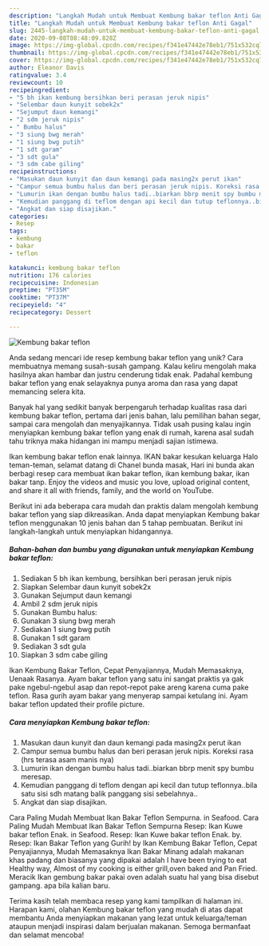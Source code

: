 ```yaml
---
description: "Langkah Mudah untuk Membuat Kembung bakar teflon Anti Gagal"
title: "Langkah Mudah untuk Membuat Kembung bakar teflon Anti Gagal"
slug: 2445-langkah-mudah-untuk-membuat-kembung-bakar-teflon-anti-gagal
date: 2020-09-08T08:48:09.828Z
image: https://img-global.cpcdn.com/recipes/f341e47442e78eb1/751x532cq70/kembung-bakar-teflon-foto-resep-utama.jpg
thumbnail: https://img-global.cpcdn.com/recipes/f341e47442e78eb1/751x532cq70/kembung-bakar-teflon-foto-resep-utama.jpg
cover: https://img-global.cpcdn.com/recipes/f341e47442e78eb1/751x532cq70/kembung-bakar-teflon-foto-resep-utama.jpg
author: Eleanor Davis
ratingvalue: 3.4
reviewcount: 10
recipeingredient:
- "5 bh ikan kembung bersihkan beri perasan jeruk nipis"
- "Selembar daun kunyit sobek2x"
- "Sejumput daun kemangi"
- "2 sdm jeruk nipis"
- " Bumbu halus"
- "3 siung bwg merah"
- "1 siung bwg putih"
- "1 sdt garam"
- "3 sdt gula"
- "3 sdm cabe giling"
recipeinstructions:
- "Masukan daun kunyit dan daun kemangi pada masing2x perut ikan"
- "Campur semua bumbu halus dan beri perasan jeruk nipis. Koreksi rasa (hrs terasa asam manis nya)"
- "Lumurin ikan dengan bumbu halus tadi..biarkan bbrp menit spy bumbu meresap."
- "Kemudian panggang di teflom dengan api kecil dan tutup teflonnya..bila satu sisi sdh matang balik panggang sisi sebelahnya.."
- "Angkat dan siap disajikan."
categories:
- Resep
tags:
- kembung
- bakar
- teflon

katakunci: kembung bakar teflon 
nutrition: 176 calories
recipecuisine: Indonesian
preptime: "PT35M"
cooktime: "PT37M"
recipeyield: "4"
recipecategory: Dessert

---
```



![Kembung bakar teflon](https://img-global.cpcdn.com/recipes/f341e47442e78eb1/751x532cq70/kembung-bakar-teflon-foto-resep-utama.jpg)

Anda sedang mencari ide resep kembung bakar teflon yang unik? Cara membuatnya memang susah-susah gampang. Kalau keliru mengolah maka hasilnya akan hambar dan justru cenderung tidak enak. Padahal kembung bakar teflon yang enak selayaknya punya aroma dan rasa yang dapat memancing selera kita.

Banyak hal yang sedikit banyak berpengaruh terhadap kualitas rasa dari kembung bakar teflon, pertama dari jenis bahan, lalu pemilihan bahan segar, sampai cara mengolah dan menyajikannya. Tidak usah pusing kalau ingin menyiapkan kembung bakar teflon yang enak di rumah, karena asal sudah tahu triknya maka hidangan ini mampu menjadi sajian istimewa.

Ikan kembung bakar teflon enak lainnya. IKAN bakar kesukan keluarga Halo teman-teman, selamat datang di Chanel bunda masak, Hari ini bunda akan berbagi resep cara membuat ikan bakar teflon, ikan kembung bakar, ikan bakar tanp. Enjoy the videos and music you love, upload original content, and share it all with friends, family, and the world on YouTube.


Berikut ini ada beberapa cara mudah dan praktis dalam mengolah kembung bakar teflon yang siap dikreasikan. Anda dapat menyiapkan Kembung bakar teflon menggunakan 10 jenis bahan dan 5 tahap pembuatan. Berikut ini langkah-langkah untuk menyiapkan hidangannya.

<!--inarticleads1-->

##### Bahan-bahan dan bumbu yang digunakan untuk menyiapkan Kembung bakar teflon:

1. Sediakan 5 bh ikan kembung, bersihkan beri perasan jeruk nipis
1. Siapkan Selembar daun kunyit sobek2x
1. Gunakan Sejumput daun kemangi
1. Ambil 2 sdm jeruk nipis
1. Gunakan  Bumbu halus:
1. Gunakan 3 siung bwg merah
1. Sediakan 1 siung bwg putih
1. Gunakan 1 sdt garam
1. Sediakan 3 sdt gula
1. Siapkan 3 sdm cabe giling


Ikan Kembung Bakar Teflon, Cepat Penyajiannya, Mudah Memasaknya, Uenaak Rasanya. Ayam bakar teflon yang satu ini sangat praktis ya gak pake ngebul-ngebul asap dan repot-repot pake areng karena cuma pake teflon. Rasa gurih ayam bakar yang menyerap sampai ketulang ini. Ayam bakar teflon updated their profile picture. 

<!--inarticleads2-->

##### Cara menyiapkan Kembung bakar teflon:

1. Masukan daun kunyit dan daun kemangi pada masing2x perut ikan
1. Campur semua bumbu halus dan beri perasan jeruk nipis. Koreksi rasa (hrs terasa asam manis nya)
1. Lumurin ikan dengan bumbu halus tadi..biarkan bbrp menit spy bumbu meresap.
1. Kemudian panggang di teflom dengan api kecil dan tutup teflonnya..bila satu sisi sdh matang balik panggang sisi sebelahnya..
1. Angkat dan siap disajikan.


Cara Paling Mudah Membuat Ikan Bakar Teflon Sempurna. in Seafood. Cara Paling Mudah Membuat Ikan Bakar Teflon Sempurna Resep: Ikan Kuwe bakar teflon Enak. in Seafood. Resep: Ikan Kuwe bakar teflon Enak. by. Resep: Ikan Bakar Teflon yang Gurih! by Ikan Kembung Bakar Teflon, Cepat Penyajiannya, Mudah Memasaknya Ikan Bakar Minang adalah makanan khas padang dan biasanya yang dipakai adalah I have been trying to eat Healthy way, Almost of my cooking is either grill,oven baked and Pan Fried. Meracik Ikan gembung bakar pakai oven adalah suatu hal yang bisa disebut gampang. apa bila kalian baru. 

Terima kasih telah membaca resep yang kami tampilkan di halaman ini. Harapan kami, olahan Kembung bakar teflon yang mudah di atas dapat membantu Anda menyiapkan makanan yang lezat untuk keluarga/teman ataupun menjadi inspirasi dalam berjualan makanan. Semoga bermanfaat dan selamat mencoba!
